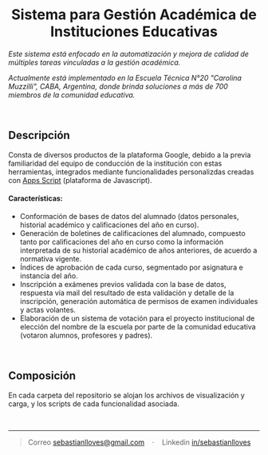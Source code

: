 <h1 align="center">Sistema para Gestión Académica de Instituciones Educativas</h1>
 
*Este sistema está enfocado en la automatización y mejora de calidad de múltiples tareas vinculadas a la gestión académica.*

*Actualmente está implementado en la Escuela Técnica N°20 "Carolina Muzzilli", CABA, Argentina, donde brinda soluciones a más de 700 miembros de la comunidad educativa.*

<br/>

## Descripción
Consta de diversos productos de la plataforma Google, debido a la previa familiaridad del equipo de conducción de la institución con estas herramientas, integrados mediante funcionalidades personalizdas creadas con [Apps Script](https://workspace.google.com/intl/es-419_ar/products/apps-script/) (plataforma de Javascript).

#### Características:
- Conformación de bases de datos del alumnado (datos personales, historial académico y calificaciones del año en curso).
- Generación de boletines de calificaciones del alumnado, compuesto tanto por calificaciones del año en curso como la información interpretada de su historial académico de años anteriores, de acuerdo a normativa vigente.
- Índices de aprobación de cada curso, segmentado por asignatura e instancia del año.
- Inscripción a exámenes previos validada con la base de datos, respuesta vía mail del resultado de esta validación y detalle de la inscripción, generación automática de permisos de examen individuales y actas volantes.
- Elaboración de un sistema de votación para el proyecto institucional de elección del nombre de la escuela por parte de la comunidad educativa (votaron alumnos, profesores y padres).

<br/>

## Composición

En cada carpeta del repositorio se alojan los archivos de visualización y carga, y los scripts de cada funcionalidad asociada. 

<br/>

---

> Correo [sebastianlloves@gmail.com](sebastianlloves@gmail.com)  &nbsp;&nbsp;&nbsp;&middot;&nbsp;&nbsp;&nbsp;
> Linkedin [in/sebastianlloves](https://www.linkedin.com/in/sebastianlloves)  &nbsp;&nbsp;&nbsp;



